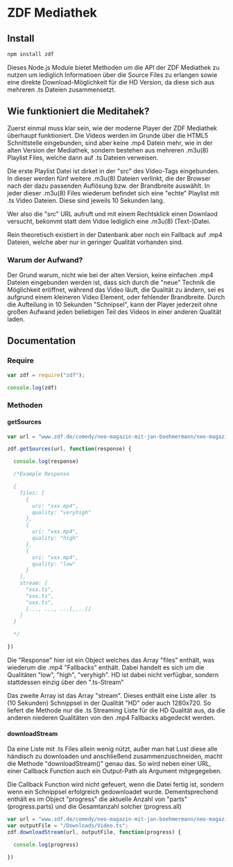 # ZDF Mediathek

## Install

```bash
npm install zdf
```

Dieses Node.js Module bietet Methoden um die API der ZDF Mediathek zu nutzen um lediglich Informatioen über die Source Files zu erlangen sowie eine direkte Download-Möglichkeit für die HD Version, da diese sich aus mehreren .ts Dateien zusammensetzt.

## Wie funktioniert die Meditahek?

Zuerst einmal muss klar sein, wie der moderne Player der ZDF Mediathek überhaupt funktioniert. Die Videos werden im Grunde über die HTML5 Schnittstelle eingebunden, sind aber keine .mp4 Datein mehr, wie in der alten Version der Mediathek, sondern bestehen aus mehreren .m3u(8) Playlist Files, welche dann auf .ts Dateien verweisen.

Die erste Playlist Datei ist dirket in der "src" des Video-Tags eingebunden. In dieser werden fünf weitere .m3u(8) Dateien verlinkt, die der Browser nach der dazu passenden Auflösung bzw. der Brandbreite auswählt. In jeder dieser .m3u(8) Files wiederum befindet sich eine "echte" Playlist mit .ts Video Dateien. Diese sind jeweils 10 Sekunden lang.

Wer also die "src" URL aufruft und mit einem Rechtsklick einen Downlaod versucht, bekommt statt dem Vidoe lediglich eine .m3u(8) (Text-)Datei.

Rein theoretisch existiert in der Datenbank aber noch ein Fallback auf .mp4 Dateien, welche aber nur in geringer Qualität vorhanden sind.

### Warum der Aufwand?

Der Grund warum, nicht wie bei der alten Version, keine einfachen .mp4 Dateien eingebunden werden ist, dass sich durch die "neue" Technik die Möglichkeit eröffnet, während das Video läuft, die Qualität zu ändern, sei es aufgrund einem kleineren Video Element, oder fehlender Brandbreite. Durch die Aufteilung in 10 Sekunden "Schnipsel", kann der Player jederzeit ohne großen Aufwand jeden beliebigen Teil des Videos in einer anderen Qualität laden.


## Documentation

### Require

```javascript
var zdf = require("zdf");

console.log(zdf)
```

### Methoden
#### getSources
```javascript
var url = "www.zdf.de/comedy/neo-magazin-mit-jan-boehmermann/neo-magazin-royale-mit-jan-boehmermann-clip-4-100.html";

zdf.getSources(url, function(response) {

  console.log(response)

  /*Example Response

  {
    files: [
      {
        uri: "xxx.mp4",
        quality: "veryhigh"
      },
      {
        uri: "xxx.mp4",
        quality: "high"
      },
      {
        uri: "xxx.mp4",
        quality: "low"
      }
    ],
    stream: [
      "xxx.ts",
      "xxx.ts",
      "xxx.ts",
      [..., ..., ...[,...]]
    ]
  }

  */

})
```
Die "Response" hier ist ein Object welches das Array "files" enthält, was wiederum die .mp4 "Fallbacks" enthält. Dabei handelt es sich um die Qualitäten "low", "high", "veryhigh". HD ist dabei nicht verfügbar, sondern stattdessen einzig über den ".ts-Stream"

Das zweite Array ist das Array "stream". Dieses enthält eine Liste aller .ts (10 Sekunden) Schnippsel in der Qualität "HD" oder auch 1280x720. So liefert die Methode nur die .ts Streaming Liste für die HD Qualität aus, da die anderen niederen Qualitäten von den .mp4 Fallbacks abgedeckt werden.

#### downloadStream

Da eine Liste mit .ts Files allein wenig nützt, außer man hat Lust diese alle händisch zu downloaden und anschließend zusammenzuschneiden, macht die Methode "downloadStream()" genau das. So wird neben einer URL, einer Callback Function auch ein Output-Path als Argument mitgegegeben.

Die Callback Function wird nicht gefeuert, wenn die Datei fertig ist, sondern wenn ein Schnippsel erfolgreich gedownloadet wurde. Dementsprechend enthält es im Object "progress" die aktuelle Anzahl von "parts" (progress.parts) und die Gesamtanzahl solcher (progress.all)

```javascript
var url = "www.zdf.de/comedy/neo-magazin-mit-jan-boehmermann/neo-magazin-royale-mit-jan-boehmermann-clip-4-100.html";
var outputFile = "/Downloads/Video.ts";
zdf.downloadStream(url, outputFile, function(progress) {

  console.log(progress)

})
```
